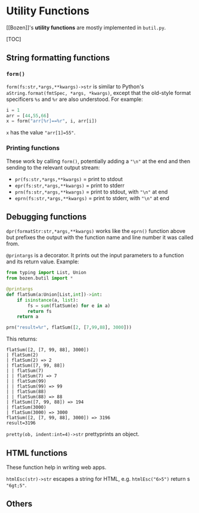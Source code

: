 # Utility Functions

[[Bozen]]'s **utility functions** are mostly implemented in `butil.py`.

[TOC]

## String formatting functions

### `form()`

`form(fs:str,*args,**kwargs)->str` is similar to Python's `aString.format(fmtSpec, *args, *kwargs)`, except that the old-style format specificers `%s` and `%r` are also understood. For example:

```py
i = 1
arr = [44,55,66]
x = form("arr[%r]==%r", i, arr[i])
```

`x` has the value `"arr[1]=55"`.

### Printing functions

These work by calling `form()`, potentially adding a `"\n"` at the end and then sending to the relevant output stream:

* `pr(fs:str,*args,**kwargs)` = print to stdout
* `epr(fs:str,*args,**kwargs)` = print to stderr
* `prn(fs:str,*args,**kwargs)` = print to stdout, with `"\n"` at end    
* `eprn(fs:str,*args,**kwargs)` = print to stderr, with `"\n"` at end    


## Debugging functions

`dpr(formatStr:str,*args,**kwargs)` works like the `eprn()` function above but prefixes the output with the function name and line number it was called from.

`@printargs` is a decorator. It prints out the input parameters to a function and its return value. Example:

```py
from typing import List, Union
from bozen.butil import *

@printargs
def flatSum(a:Union[List,int])->int:
    if isinstance(a, list):
        fs = sum(flatSum(e) for e in a)
        return fs
    return a

prn("result=%r", flatSum([2, [7,99,88], 3000]))
```

This returns:

```
flatSum([2, [7, 99, 88], 3000])
| flatSum(2)
| flatSum(2) => 2
| flatSum([7, 99, 88])
| | flatSum(7)
| | flatSum(7) => 7
| | flatSum(99)
| | flatSum(99) => 99
| | flatSum(88)
| | flatSum(88) => 88
| flatSum([7, 99, 88]) => 194
| flatSum(3000)
| flatSum(3000) => 3000
flatSum([2, [7, 99, 88], 3000]) => 3196
result=3196
```



`pretty(ob, indent:int=4)->str` prettyprints an object.

## HTML functions

These function help in writing web apps.

`htmlEsc(str)->str` escapes a string for HTML, e.g. `htmlEsc("6>5")` return s `"6gt;5"`.

## Others
